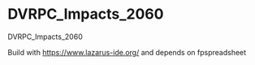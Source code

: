 # DVRPC_Impacts_2060
DVRPC_Impacts_2060

Build with https://www.lazarus-ide.org/ and depends on fpspreadsheet